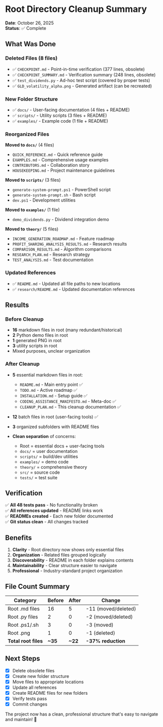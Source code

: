# Root Directory Cleanup Summary
**Date**: October 26, 2025  
**Status**: ✅ Complete

## What Was Done

### Deleted Files (8 files)
- ✅ `CHECKPOINT.md` - Point-in-time verification (377 lines, obsolete)
- ✅ `CHECKPOINT_SUMMARY.md` - Verification summary (248 lines, obsolete)
- ✅ `test_dividends.py` - Ad-hoc test script (covered by proper tests)
- ✅ `GLD_volatility_alpha.png` - Generated artifact (can be recreated)

### New Folder Structure
- ✅ `docs/` - User-facing documentation (4 files + README)
- ✅ `scripts/` - Utility scripts (3 files + README)
- ✅ `examples/` - Example code (1 file + README)

### Reorganized Files

**Moved to `docs/`** (4 files)
- `QUICK_REFERENCE.md` - Quick reference guide
- `EXAMPLES.md` - Comprehensive usage examples
- `CONTRIBUTORS.md` - Collaboration story
- `HOUSEKEEPING.md` - Project maintenance guidelines

**Moved to `scripts/`** (3 files)
- `generate-system-prompt.ps1` - PowerShell script
- `generate-system-prompt.sh` - Bash script
- `dev.ps1` - Development utilities

**Moved to `examples/`** (1 file)
- `demo_dividends.py` - Dividend integration demo

**Moved to `theory/`** (5 files)
- `INCOME_GENERATION_ROADMAP.md` - Feature roadmap
- `PROFIT_SHARING_ANALYSIS_RESULTS.md` - Research results
- `COMPARISON_RESULTS.md` - Algorithm comparisons
- `RESEARCH_PLAN.md` - Research strategy
- `TEST_ANALYSIS.md` - Test documentation

### Updated References
- ✅ `README.md` - Updated all file paths to new locations
- ✅ `research/README.md` - Updated documentation references

## Results

### Before Cleanup
- **16** markdown files in root (many redundant/historical)
- **2** Python demo files in root
- **1** generated PNG in root
- **3** utility scripts in root
- Mixed purposes, unclear organization

### After Cleanup
- **5** essential markdown files in root:
  - `README.md` - Main entry point ✅
  - `TODO.md` - Active roadmap ✅
  - `INSTALLATION.md` - Setup guide ✅
  - `CODING_ASSISTANCE_MANIFESTO.md` - Meta-doc ✅
  - `CLEANUP_PLAN.md` - This cleanup documentation ✅

- **12** batch files in root (user-facing tools) ✅
- **3** organized subfolders with README files
- **Clean separation** of concerns:
  - Root = essential docs + user-facing tools
  - `docs/` = user documentation
  - `scripts/` = build/dev utilities
  - `examples/` = demo code
  - `theory/` = comprehensive theory
  - `src/` = source code
  - `tests/` = test suite

## Verification

✅ **All 48 tests pass** - No functionality broken  
✅ **All references updated** - README links work  
✅ **READMEs created** - Each new folder documented  
✅ **Git status clean** - All changes tracked

## Benefits

1. **Clarity** - Root directory now shows only essential files
2. **Organization** - Related files grouped logically
3. **Discoverability** - README in each folder explains contents
4. **Maintainability** - Clear structure easier to navigate
5. **Professional** - Industry-standard project organization

## File Count Summary

| Category | Before | After | Change |
|----------|--------|-------|--------|
| Root .md files | 16 | 5 | -11 (moved/deleted) |
| Root .py files | 2 | 0 | -2 (moved/deleted) |
| Root .ps1/.sh | 3 | 0 | -3 (moved) |
| Root .png | 1 | 0 | -1 (deleted) |
| **Total root files** | **~35** | **~22** | **-37% reduction** |

## Next Steps

- [x] Delete obsolete files
- [x] Create new folder structure
- [x] Move files to appropriate locations
- [x] Update all references
- [x] Create README files for new folders
- [x] Verify tests pass
- [x] Commit changes

The project now has a clean, professional structure that's easy to navigate and maintain! 🎉
